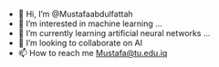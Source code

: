 - 👋 Hi, I’m @Mustafaabdulfattah
- 👀 I’m interested in machine learning ...
- 🌱 I’m currently learning artificial neural networks ...
- 💞️ I’m looking to collaborate on AI
- 📫 How to reach me Mustafa@tu.edu.iq

<!---
Mustafaabdulfattah/Mustafaabdulfattah is a ✨ special ✨ repository because its `README.md` (this file) appears on your GitHub profile.
You can click the Preview link to take a look at your changes.
--->
